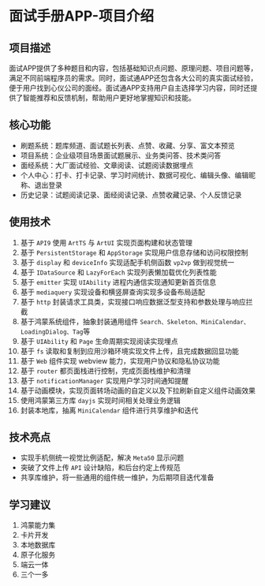 # 面试手册APP-项目介绍

## 项目描述

面试APP提供了多种题目和内容，包括基础知识点问题、原理问题、项目问题等，满足不同前端程序员的需求。同时，面试通APP还包含各大公司的真实面试经验，便于用户找到心仪公司的面经。面试通APP支持用户自主选择学习内容，同时还提供了智能推荐和反馈机制，帮助用户更好地掌握知识和技能。

## 核心功能

- 刷题系统：题库频道、面试题长列表、点赞、收藏、分享、富文本预览
- 项目系统：企业级项目场景面试题展示、业务类问答、技术类问答
- 面经系统：大厂面试经验、文章阅读、试题阅读数据埋点
- 个人中心：打卡、打卡记录、学习时间统计、数据可视化、编辑头像、编辑昵称、退出登录
- 历史记录：试题阅读记录、面经阅读记录、点赞收藏记录、个人反馈记录

## 使用技术

1. 基于 `API9` 使用 `ArtTS` 与 `ArtUI` 实现页面构建和状态管理
2. 基于 `PersistentStorage` 和 `AppStorage` 实现用户信息存储和访问权限控制
3. 基于 `display` 和 `deviceInfo` 实现适配手机侧函数 `vp2vp` 做到视觉统一
4. 基于 `IDataSource` 和 `LazyForEach` 实现列表懒加载优化列表性能
5. 基于 `emitter` 实现 `UIAbility` 进程内通信实现通知更新首页信息
6. 基于 `mediaquery` 实现设备和横竖屏查询实现多设备布局适配
7. 基于 `http` 封装请求工具类，实现接口响应数据泛型支持和参数处理与响应拦截
8. 基于鸿蒙系统组件，抽象封装通用组件 `Search、Skeleton、MiniCalendar、LoadingDialog、Tag`等
9. 基于 `UIAbility` 和 `Page` 生命周期实现阅读实现埋点
10. 基于 `fs` 读取和复制到应用沙箱环境实现文件上传，且完成数据回显功能
11. 基于 `Web` 组件实现 webview 能力，实现用户协议和隐私协议功能
12. 基于 `router` 都页面栈进行控制，完成页面栈维护和清理
13. 基于 `notificationManager` 实现用户学习时间通知提醒
14. 基于动画模块，实现页面转场动画的自定义以及下拉刷新自定义组件动画效果
15. 使用鸿蒙第三方库 `dayjs` 实现时间相关处理业务逻辑
16. 封装本地库，抽离 `MiniCalendar` 组件进行共享维护和迭代

## 技术亮点

- 实现手机侧统一视觉比例适配，解决 `Meta50` 显示问题
- 突破了文件上传 `API` 设计缺陷，和后台约定上传规范
- 共享库维护，将一些通用的组件统一维护，为后期项目迭代准备

## 学习建议

1. 鸿蒙能力集
2. 卡片开发
3. 本地数据库
4. 原子化服务
5. 端云一体
6. 三个一多